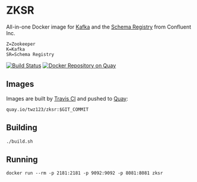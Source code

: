 # ZKSR

All-in-one Docker image for [Kafka][kafka-home] and the
[Schema Registry][sr-home] from Confluent Inc.

    Z=Zookeeper
    K=Kafka
    SR=Schema Registry

[![Build Status](https://travis-ci.org/twz123/zksr.svg?branch=master)](https://travis-ci.org/twz123/zksr)
[![Docker Repository on Quay](https://quay.io/repository/twz123/zksr/status "Docker Repository on Quay")](https://quay.io/repository/twz123/zksr)

[kafka-home]: https://kafka.apache.org
[sr-home]: https://github.com/confluentinc/schema-registry

## Images

Images are built by [Travis CI][zksr-travis] and pushed to [Quay][zksr-quay]:

    quay.io/twz123/zksr:$GIT_COMMIT

[zksr-travis]: https://travis-ci.org/twz123/zksr
[zksr-quay]: https://quay.io/repository/twz123/zksr?tab=tags

## Building

    ./build.sh

## Running

    docker run --rm -p 2181:2181 -p 9092:9092 -p 8081:8081 zksr
